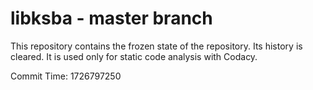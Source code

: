 # libksba - master branch

This repository contains the frozen state of the repository.
Its history is cleared. It is used only for static code
analysis with Codacy.

Commit Time: 1726797250